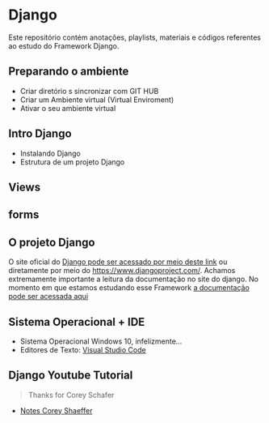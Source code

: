 # Django

Este repositório contém anotações, playlists, materiais e códigos referentes ao estudo do Framework Django. 

## Preparando o ambiente
- Criar diretório s sincronizar com GIT HUB
- Criar um Ambiente virtual (Virtual Enviroment)
- Ativar o seu ambiente virtual

## Intro Django
- Instalando Django
- Estrutura de um projeto Django

## Views

## forms




## O projeto Django
O site oficial do [Django pode ser acessado por meio deste link](https://www.djangoproject.com/) ou diretamente por meio do https://www.djangoproject.com/.  Achamos extremamente importante a leitura da documentação no site do django.  No momento em que estamos estudando esse Framework [a documentação pode ser acessada aqui](https://docs.djangoproject.com/en/3.0/)

## Sistema Operacional + IDE
- Sistema Operacional Windows 10, infelizmente...
- Editores de Texto: [Visual Studio Code](https://code.visualstudio.com/download)

## Django Youtube Tutorial
> Thanks for Corey Schafer

- [Notes Corey Shaeffer](https://github.com/andrenevares/andrenevares/blob/master/python/Django/cursoCoreyShaeffer/readme.md)
